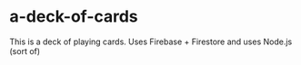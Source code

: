 # a-deck-of-cards
This is a deck of playing cards. Uses Firebase + Firestore and uses Node.js (sort of)
